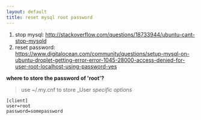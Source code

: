 ```yaml
---
layout: default
title: reset mysql root password
---
```


1. stop mysql: http://stackoverflow.com/questions/18733944/ubuntu-cant-stop-mysqld
2. reset password: https://www.digitalocean.com/community/questions/setup-mysql-on-ubuntu-droplet-getting-error-error-1045-28000-access-denied-for-user-root-localhost-using-password-yes

**where to store the password of 'root'?**
> use ~/.my.cnf to store _User _specific options_
```
[client]
user=root
password=somepassword
```
